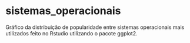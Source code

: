# sistemas_operacionais
Gráfico da distribuição de popularidade entre sistemas operacionais mais utilizados feito no Rstudio utilizando o pacote ggplot2.
